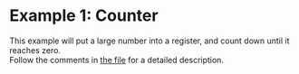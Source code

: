 # Example 1: Counter

This example will put a large number into a register, and count down until it reaches zero.
<br>
Follow the comments in [the file](/docs/examples/01_counter/main.s) for a detailed description.
